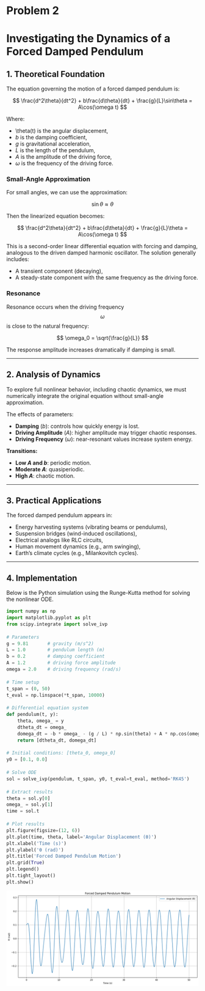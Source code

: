 # Problem 2 

# Investigating the Dynamics of a Forced Damped Pendulum

## 1. Theoretical Foundation

The equation governing the motion of a forced damped pendulum is:

$$
\frac{d^2\theta}{dt^2} + b\frac{d\theta}{dt} + \frac{g}{L}\sin\theta = A\cos(\omega t)
$$

Where:
- \theta(t) is the angular displacement,
- $b$ is the damping coefficient,
- $g$ is gravitational acceleration,
- $L$ is the length of the pendulum,
- $A$ is the amplitude of the driving force,
- $\omega$ is the frequency of the driving force.

### Small-Angle Approximation

For small angles, we can use the approximation:

$$
\sin\theta \approx \theta
$$

Then the linearized equation becomes:

$$
\frac{d^2\theta}{dt^2} + b\frac{d\theta}{dt} + \frac{g}{L}\theta = A\cos(\omega t)
$$

This is a second-order linear differential equation with forcing and damping, analogous to the driven damped harmonic oscillator. The solution generally includes:
- A transient component (decaying),
- A steady-state component with the same frequency as the driving force.

### Resonance

Resonance occurs when the driving frequency $$\omega$$ is close to the natural frequency:

$$
\omega_0 = \sqrt{\frac{g}{L}}
$$

The response amplitude increases dramatically if damping is small.

---

## 2. Analysis of Dynamics

To explore full nonlinear behavior, including chaotic dynamics, we must numerically integrate the original equation without small-angle approximation.

The effects of parameters:
- **Damping** ($b$): controls how quickly energy is lost.
- **Driving Amplitude** ($A$): higher amplitude may trigger chaotic responses.
- **Driving Frequency** ($\omega$): near-resonant values increase system energy.

**Transitions:**
- **Low $A$ and $b$**: periodic motion.
- **Moderate $A$**: quasiperiodic.
- **High $A$**: chaotic motion.

---

## 3. Practical Applications

The forced damped pendulum appears in:
- Energy harvesting systems (vibrating beams or pendulums),
- Suspension bridges (wind-induced oscillations),
- Electrical analogs like RLC circuits,
- Human movement dynamics (e.g., arm swinging),
- Earth’s climate cycles (e.g., Milankovitch cycles).

---

## 4. Implementation

Below is the Python simulation using the Runge-Kutta method for solving the nonlinear ODE.

```python
import numpy as np
import matplotlib.pyplot as plt
from scipy.integrate import solve_ivp

# Parameters
g = 9.81       # gravity (m/s^2)
L = 1.0        # pendulum length (m)
b = 0.2        # damping coefficient
A = 1.2        # driving force amplitude
omega = 2.0    # driving frequency (rad/s)

# Time setup
t_span = (0, 50)
t_eval = np.linspace(*t_span, 10000)

# Differential equation system
def pendulum(t, y):
    theta, omega_ = y
    dtheta_dt = omega_
    domega_dt = -b * omega_ - (g / L) * np.sin(theta) + A * np.cos(omega * t)
    return [dtheta_dt, domega_dt]

# Initial conditions: [theta_0, omega_0]
y0 = [0.1, 0.0]

# Solve ODE
sol = solve_ivp(pendulum, t_span, y0, t_eval=t_eval, method='RK45')

# Extract results
theta = sol.y[0]
omega_ = sol.y[1]
time = sol.t

# Plot results
plt.figure(figsize=(12, 6))
plt.plot(time, theta, label='Angular Displacement (θ)')
plt.xlabel('Time (s)')
plt.ylabel('θ (rad)')
plt.title('Forced Damped Pendulum Motion')
plt.grid(True)
plt.legend()
plt.tight_layout()
plt.show()
```

![alt text](image-1.png)